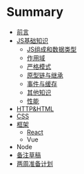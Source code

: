 # Summary

* [前言](README.md)
* [JS基础知识](chapter1.md)
  * [JS组成和数据类型](chapter1/jszu-cheng-he-shu-ju-lei-xing.md)
  * [作用域](chapter1/zuo-yong-yu.md)
  * [严格模式](yan-ge-mo-shi.md)
  * [原型链与继承](chapter1/yuan-xing-lian.md)
  * [事件与缓存](chapter1/shi-jian.md)
  * [其他知识](chapter1/qi-ta-zhi-shi.md)
  * [性能](chapter1/xing-neng.md)
* [HTTP&HTML](http.md)
* [CSS](css.md)
* [框架](kuang-jia.md)
  * [React](kuang-jia/react.md)
  * Vue
* Node
* [备注草稿](bei-zhu-cao-gao.md)
* [两周准备计划](liang-zhou-zhun-bei-ji-hua.md)

